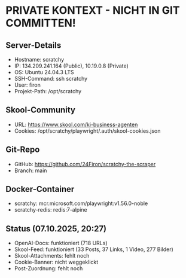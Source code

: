 # PRIVATE KONTEXT - NICHT IN GIT COMMITTEN!

## Server-Details
- Hostname: scratchy
- IP: 134.209.241.164 (Public), 10.19.0.8 (Private)
- OS: Ubuntu 24.04.3 LTS
- SSH-Command: ssh scratchy
- User: firon
- Projekt-Path: /opt/scratchy

## Skool-Community
- URL: https://www.skool.com/ki-business-agenten
- Cookies: /opt/scratchy/playwright/.auth/skool-cookies.json

## Git-Repo
- GitHub: https://github.com/24Firon/scratchy-the-scraper
- Branch: main

## Docker-Container
- scratchy: mcr.microsoft.com/playwright:v1.56.0-noble
- scratchy-redis: redis:7-alpine

## Status (07.10.2025, 20:27)
- OpenAI-Docs: funktioniert (718 URLs)
- Skool-Feed: funktioniert (33 Posts, 37 Links, 1 Video, 277 Bilder)
- Skool-Attachments: fehlt noch
- Cookie-Banner: nicht weggeklickt
- Post-Zuordnung: fehlt noch

